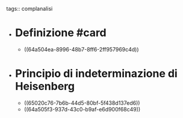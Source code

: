 tags:: complanalisi

- # Definizione #card
	- ((64a504ea-8996-48b7-8ff6-2ff957969c4d))
- # Principio di indeterminazione di Heisenberg
	- ((65020c76-7b6b-44d5-80bf-5f438d137ed6))
	- ((64a505f3-937d-43c0-b9af-e6d900f68c49))